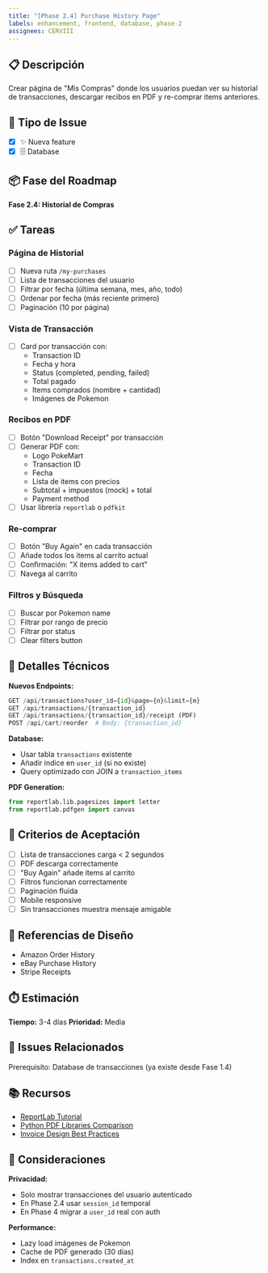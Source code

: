 ```yaml
---
title: "[Phase 2.4] Purchase History Page"
labels: enhancement, frontend, database, phase-2
assignees: CERVIII
---
```


## 📋 Descripción

Crear página de "Mis Compras" donde los usuarios puedan ver su historial de transacciones, descargar recibos en PDF y re-comprar items anteriores.

## 🎯 Tipo de Issue

- [x] ✨ Nueva feature
- [x] 🗄️ Database

## 📦 Fase del Roadmap

**Fase 2.4: Historial de Compras**

## ✅ Tareas

### Página de Historial
- [ ] Nueva ruta `/my-purchases`
- [ ] Lista de transacciones del usuario
- [ ] Filtrar por fecha (última semana, mes, año, todo)
- [ ] Ordenar por fecha (más reciente primero)
- [ ] Paginación (10 por página)

### Vista de Transacción
- [ ] Card por transacción con:
  - Transaction ID
  - Fecha y hora
  - Status (completed, pending, failed)
  - Total pagado
  - Items comprados (nombre + cantidad)
  - Imágenes de Pokemon

### Recibos en PDF
- [ ] Botón "Download Receipt" por transacción
- [ ] Generar PDF con:
  - Logo PokeMart
  - Transaction ID
  - Fecha
  - Lista de items con precios
  - Subtotal + impuestos (mock) + total
  - Payment method
- [ ] Usar librería `reportlab` o `pdfkit`

### Re-comprar
- [ ] Botón "Buy Again" en cada transacción
- [ ] Añade todos los items al carrito actual
- [ ] Confirmación: "X items added to cart"
- [ ] Navega al carrito

### Filtros y Búsqueda
- [ ] Buscar por Pokemon name
- [ ] Filtrar por rango de precio
- [ ] Filtrar por status
- [ ] Clear filters button

## 🔧 Detalles Técnicos

**Nuevos Endpoints:**
```python
GET /api/transactions?user_id={id}&page={n}&limit={m}
GET /api/transactions/{transaction_id}
GET /api/transactions/{transaction_id}/receipt (PDF)
POST /api/cart/reorder  # Body: {transaction_id}
```

**Database:**
- Usar tabla `transactions` existente
- Añadir índice en `user_id` (si no existe)
- Query optimizado con JOIN a `transaction_items`

**PDF Generation:**
```python
from reportlab.lib.pagesizes import letter
from reportlab.pdfgen import canvas
```

## 📝 Criterios de Aceptación

- [ ] Lista de transacciones carga < 2 segundos
- [ ] PDF descarga correctamente
- [ ] "Buy Again" añade items al carrito
- [ ] Filtros funcionan correctamente
- [ ] Paginación fluida
- [ ] Mobile responsive
- [ ] Sin transacciones muestra mensaje amigable

## 🎨 Referencias de Diseño

- Amazon Order History
- eBay Purchase History
- Stripe Receipts

## ⏱️ Estimación

**Tiempo:** 3-4 días
**Prioridad:** Media

## 🔗 Issues Relacionados

Prerequisito: Database de transacciones (ya existe desde Fase 1.4)

## 📚 Recursos

- [ReportLab Tutorial](https://www.reportlab.com/docs/reportlab-userguide.pdf)
- [Python PDF Libraries Comparison](https://realpython.com/creating-modifying-pdf/)
- [Invoice Design Best Practices](https://www.invoice-generator.com/)

## 🚨 Consideraciones

**Privacidad:**
- Solo mostrar transacciones del usuario autenticado
- En Phase 2.4 usar `session_id` temporal
- En Phase 4 migrar a `user_id` real con auth

**Performance:**
- Lazy load imágenes de Pokemon
- Cache de PDF generado (30 días)
- Index en `transactions.created_at`
